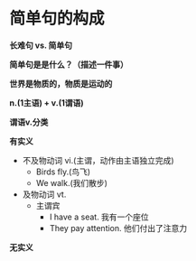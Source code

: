 # 简单句的构成

**长难句 vs. 简单句**

**简单句是是什么？（描述一件事）**

**世界是物质的，物质是运动的**

**n.(1主语) + v.(1谓语)**

**谓语v.分类**

**有实义**
* 不及物动词 vi.(主谓，动作由主语独立完成)
  * Birds fly.(鸟飞)
  * We walk.(我们散步)
* 及物动词 vt.
  * 主谓宾
    * I have a seat. 我有一个座位
    * They pay attention. 他们付出了注意力

**无实义**
